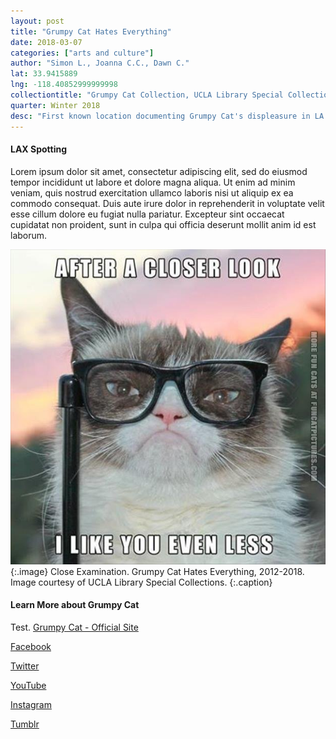 ```yaml
---
layout: post
title: "Grumpy Cat Hates Everything"
date: 2018-03-07
categories: ["arts and culture"]
author: "Simon L., Joanna C.C., Dawn C."
lat: 33.9415889
lng: -118.40852999999998
collectiontitle: "Grumpy Cat Collection, UCLA Library Special Collections"
quarter: Winter 2018
desc: "First known location documenting Grumpy Cat's displeasure in LA."
---
```

#### LAX Spotting
Lorem ipsum dolor sit amet, consectetur adipiscing elit, sed do eiusmod tempor incididunt ut labore et dolore magna aliqua. Ut enim ad minim veniam, quis nostrud exercitation ullamco laboris nisi ut aliquip ex ea commodo consequat. Duis aute irure dolor in reprehenderit in voluptate velit esse cillum dolore eu fugiat nulla pariatur. Excepteur sint occaecat cupidatat non proident, sunt in culpa qui officia deserunt mollit anim id est laborum.

![Photograph of Grumpy Cat with fake magnifying eyeglasses.](images/grumpy.jpg)
   {:.image}
Close Examination. Grumpy Cat Hates Everything, 2012-2018. Image courtesy of UCLA Library Special Collections.
   {:.caption}
   
#### Learn More about Grumpy Cat
Test. [Grumpy Cat - Official Site](https://www.grumpycats.com/)

[Facebook](http://facebook.com/theofficialgrumpycat)

[Twitter](http://twitter.com/realgrumpycat)

[YouTube](https://youtu.be/INscMGmhmX4)

[Instagram](http://instagram.com/realgrumpycat)

[Tumblr](http://tumblr.com/realgrumpycat)
